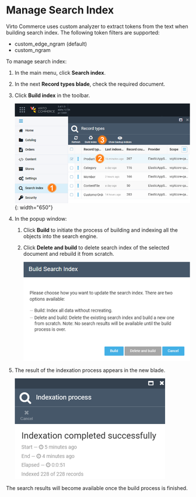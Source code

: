 # Manage Search Index

Virto Commerce uses custom analyzer to extract tokens from the text when building search index. The following token filters are supported:

* custom_edge_ngram (default)
* custom_ngram

To manage search index: 

1. In the main menu, click **Search index**.
1. In the next **Record types blade**, check the required document.
1. Click **Build index** in the toolbar.

     ![Build index](media/search-index-path.png){: width="650"}

1. In the popup window:
     1. Click **Build** to initiate the process of building and indexing all the objects into the search engine.
     1. Click **Delete and build** to delete search index of the selected document and rebuild it from scratch. 

          ![Index options](media/popup-window-build-index.png)  

1. The result of the indexation process appears in the new blade.

     ![Result](media/indexation-result.png)

The search results will become available once the build process is finished.
